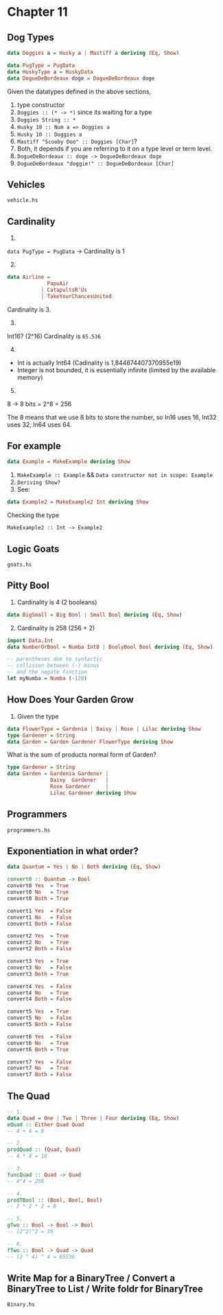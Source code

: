 # Chapter 11

## Dog Types

```haskell
data Doggies a = Husky a | Mastiff a deriving (Eq, Show)
```

```haskell
data PugType = PugData
data HuskyType a = HuskyData
data DogueDeBordeaux doge = DogueDeBordeaux doge
```
Given the datatypes defined in the above sections,

1. type constructor
2. `Doggies :: (* -> *)` since its waiting for a type
3. `Doggies String :: *`
4. `Husky 10 :: Num a => Doggies a`
5. `Husky 10 :: Doggies a`
6. `Mastiff "Scooby Doo" :: Doggies [Char]`?
7. Both, it depends if you are referring to it on a type level or term level.
8. `DogueDeBordeaux :: doge -> DogueDeBordeaux doge`
9. `DogueDeBordeaux "doggie!" :: DogueDeBordeaux [Char]`

## Vehicles

`vehicle.hs`

## Cardinality

1.

`data PugType = PugData` ->  Cardinality is 1

2.

```haskell
data Airline =
             PapuAir
           | CatapultsR'Us
           | TakeYourChancesUnited
```

Cardinality is 3.

3.

Int16? (2^16)
Cardinality is `65.536`

4.

* Int is actually Int64 (Cadinality is 1,844674407370955e19)
* Integer is not bounded, it is essentially infinite (limited by the
available memory)

5.

8 -> 8 bits = 2^8 = 256

The 8 means that we use 8 bits to store the number, so In16 uses 16, Int32 uses 32, In64 uses 64.


## For example

```haskell
data Example = MakeExample deriving Show
```

1. `MakeExample :: Example` && `Data constructor not in scope: Example`
2. `Deriving Show?`
3. See:

```haskell
data Example2 = MakeExample2 Int deriving Show
```

Checking the type
```
MakeExample2 :: Int -> Example2
```

## Logic Goats

`goats.hs`

## Pitty Bool

1. Cardinality is 4 (2 booleans)
```haskell
data BigSmall = Big Bool | Small Bool deriving (Eq, Show)
```

2. Cardinality is 258 (256 + 2)
```haskell
import Data.Int
data NumberOrBool = Numba Int8 | BoolyBool Bool deriving (Eq, Show)

-- parentheses due to syntactic
-- collision between (-) minus
-- and the negate function
let myNumba = Numba (-128)
```

## How Does Your Garden Grow

1. Given the type
```haskell
data FlowerType = Gardenia | Daisy | Rose | Lilac deriving Show
type Gardener = String
data Garden = Garden Gardener FlowerType deriving Show
```

What is the sum of products normal form of Garden?
```haskell
type Gardener = String
data Garden = Gardenia Gardener |
              Daisy  Gardener   |
              Rose Gardener     |
              Lilac Gardener deriving Show
```

## Programmers

`programmers.hs`

## Exponentiation in what order?

```haskell
data Quantum = Yes | No | Both deriving (Eq, Show)

convert0 :: Quantum -> Bool
convert0 Yes  = True
convert0 No   = True
convert0 Both = True

convert1 Yes  = False
convert1 No   = False
convert1 Both = False

convert2 Yes  = True
convert2 No   = True
convert2 Both = False

convert3 Yes  = True
convert3 No   = False
convert3 Both = True

convert4 Yes  = False
convert4 No   = True
convert4 Both = False

convert5 Yes  = True
convert5 No   = False
convert5 Both = False

convert6 Yes  = False
convert6 No   = True
convert6 Both = True

convert7 Yes  = False
convert7 No   = True
convert7 Both = False
```

## The Quad

```haskell
-- 1.
data Quad = One | Two | Three | Four deriving (Eq, Show)
eQuad :: Either Quad Quad
-- 4 + 4 = 8

-- 2.
prodQuad :: (Quad, Quad)
-- 4 * 4 = 16

-- 3.
funcQuad :: Quad -> Quad
-- 4^4 = 256

-- 4.
prodTBool :: (Bool, Bool, Bool)
-- 2 * 2 * 2 = 8

-- 5.
gTwo :: Bool -> Bool -> Bool
-- (2^2)^2 = 16

-- 6.
fTwo :: Bool -> Quad -> Quad
-- (2 ^ 4) ^ 4 = 65536
```

## Write Map for a BinaryTree / Convert a BinaryTree to List / Write foldr for BinaryTree

`Binary.hs`
